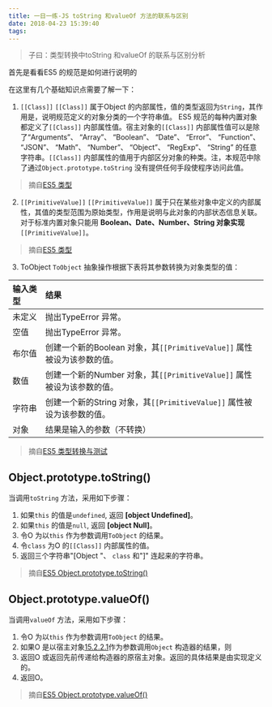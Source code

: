 ```yaml
---
title: 一日一练-JS toString 和valueOf 方法的联系与区别
date: 2018-04-23 15:39:40
tags:
---
```


> 子曰：类型转换中toString 和valueOf 的联系与区别分析

首先是看看ES5 的规范是如何进行说明的

在这里有几个基础知识点需要了解一下：
1. `[[Class]]`
`[[Class]]` 属于Object 的内部属性，值的类型返回为`String`，其作用是，说明规范定义的对象分类的一个字符串值。
ES5 规范的每种内置对象都定义了`[[Class]]` 内部属性值。宿主对象的`[[Class]]` 内部属性值可以是除了“Arguments”、 “Array”、 “Boolean”、 “Date”、 “Error”、 “Function”、 “JSON”、 “Math”、 “Number”、 “Object”、 “RegExp”、 “String” 的任意字符串。`[[Class]]` 内部属性的值用于内部区分对象的种类。注，本规范中除了通过`Object.prototype.toString` 没有提供任何手段使程序访问此值。
> 摘自[ES5 类型](https://www.w3.org/html/ig/zh/wiki/ES5/%E7%B1%BB%E5%9E%8B#Class)

2. `[[PrimitiveValue]]`
`[[PrimitiveValue]]` 属于只在某些对象中定义的内部属性，其值的类型范围为原始类型，作用是说明与此对象的内部状态信息关联。对于标准内置对象只能用 **Boolean、Date、Number、String 对象实现** `[[PrimitiveValue]]`。
> 摘自[ES5 类型](https://www.w3.org/html/ig/zh/wiki/ES5/%E7%B1%BB%E5%9E%8B#Object.E7.9A.84.E5.86.85.E9.83.A8.E5.B1.9E.E6.80.A7.E5.8F.8A.E6.96.B9.E6.B3.95)

3. ToObject
`ToObject` 抽象操作根据下表将其参数转换为对象类型的值：

| 输入类型 | 结果 |
| :- | :- |
| 未定义 | 抛出TypeError 异常。 |
| 空值 | 抛出TypeError 异常。 |
| 布尔值 | 创建一个新的Boolean 对象，其`[[PrimitiveValue]]` 属性被设为该参数的值。 |
| 数值 | 创建一个新的Number 对象，其`[[PrimitiveValue]]` 属性被设为该参数的值。 |
| 字符串 | 创建一个新的String 对象，其`[[PrimitiveValue]]` 属性被设为该参数的值。 |
| 对象 | 结果是输入的参数（不转换） |

> 摘自[ES5 类型转换与测试](https://www.w3.org/html/ig/zh/wiki/ES5/%E7%B1%BB%E5%9E%8B%E8%BD%AC%E6%8D%A2%E4%B8%8E%E6%B5%8B%E8%AF%95#ToObject)

## Object.prototype.toString()
当调用`toString` 方法，采用如下步骤：
 1. 如果`this` 的值是`undefined`, 返回 **[object Undefined]**。
 2. 如果`this` 的值是`null`, 返回 **[object Null]**。
 3. 令O 为以`this` 作为参数调用`ToObject` 的结果。
 4. 令`class` 为O 的`[[Class]]` 内部属性的值。
 5. 返回三个字符串"[Object "、 `class` 和"]" 连起来的字符串。
> 摘自[ES5 Object.prototype.toString() ](https://www.w3.org/html/ig/zh/wiki/ES5/%E6%A0%87%E5%87%86_ECMAScript_%E5%86%85%E7%BD%AE%E5%AF%B9%E8%B1%A1#Object.prototype.toString_.28_.29)


## Object.prototype.valueOf()
当调用`valueOf` 方法，采用如下步骤：
 1. 令O 为以`this` 作为参数调用`ToObject` 的结果。
 2. 如果O 是以宿主对象[15.2.2.1]()作为参数调用`Object` 构造器的结果，则
  1. 返回O 或返回先前传递给构造器的原宿主对象。返回的具体结果是由实现定义的。
 3. 返回O。
> 摘自[ES5 Object.prototype.valueOf()](https://www.w3.org/html/ig/zh/wiki/ES5/%E6%A0%87%E5%87%86_ECMAScript_%E5%86%85%E7%BD%AE%E5%AF%B9%E8%B1%A1#Object.prototype.valueOf_.28_.29)
